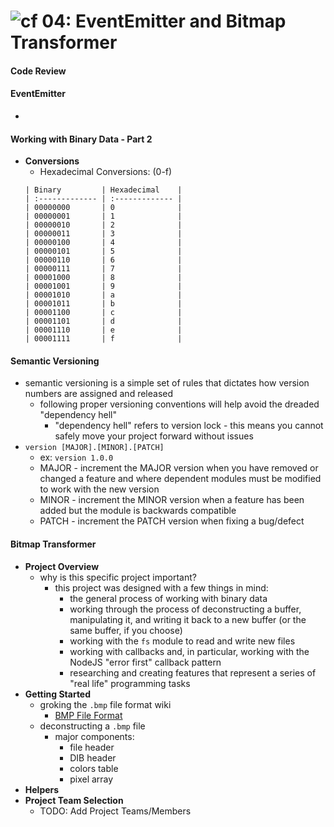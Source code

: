 ![cf](http://i.imgur.com/7v5ASc8.png) 04: EventEmitter and Bitmap Transformer
=====================================

#### Code Review

#### EventEmitter
  *

#### Working with Binary Data - Part 2
  * **Conversions**
    * Hexadecimal Conversions: (0-f)
    ```
    | Binary         | Hexadecimal    |
    | :------------- | :------------- |
    | 00000000       | 0              |
    | 00000001       | 1              |
    | 00000010       | 2              |
    | 00000011       | 3              |
    | 00000100       | 4              |
    | 00000101       | 5              |
    | 00000110       | 6              |
    | 00000111       | 7              |
    | 00001000       | 8              |
    | 00001001       | 9              |
    | 00001010       | a              |
    | 00001011       | b              |
    | 00001100       | c              |
    | 00001101       | d              |
    | 00001110       | e              |
    | 00001111       | f              |
    ```

#### Semantic Versioning
  * semantic versioning is a simple set of rules that dictates how version numbers are assigned and released
    * following proper versioning conventions will help avoid the dreaded "dependency hell"
      * "dependency hell" refers to version lock - this means you cannot safely move your project forward without issues
  * `version [MAJOR].[MINOR].[PATCH]`
    * ex: `version 1.0.0`
    * MAJOR - increment the MAJOR version when you have removed or changed a feature and where dependent modules must be modified to work with the new version
    * MINOR - increment the MINOR version when a feature has been added but the module is backwards compatible
    * PATCH - increment the PATCH version when fixing a bug/defect

#### Bitmap Transformer
  * **Project Overview**
    * why is this specific project important?
      * this project was designed with a few things in mind:
        * the general process of working with binary data
        * working through the process of deconstructing a buffer, manipulating it, and writing it back to a new buffer (or the same buffer, if you choose)
        * working with the `fs` module to read and write new files
        * working with callbacks and, in particular, working with the NodeJS "error first" callback pattern
        * researching and creating features that represent a series of "real life" programming tasks
  * **Getting Started**
    * groking the `.bmp` file format wiki
      * [BMP File Format](https://en.wikipedia.org/wiki/BMP_file_format)
    * deconstructing a `.bmp` file
      * major components:
        * file header
        * DIB header
        * colors table
        * pixel array
  * **Helpers**
  * **Project Team Selection**
    * TODO: Add Project Teams/Members
